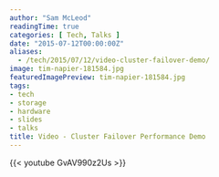 ```yaml
---
author: "Sam McLeod"
readingTime: true
categories: [ Tech, Talks ]
date: "2015-07-12T00:00:00Z"
aliases:
  - /tech/2015/07/12/video-cluster-failover-demo/
image: tim-napier-181584.jpg
featuredImagePreview: tim-napier-181584.jpg
tags:
- tech
- storage
- hardware
- slides
- talks
title: Video - Cluster Failover Performance Demo
---
```


{{< youtube GvAV990z2Us >}}
